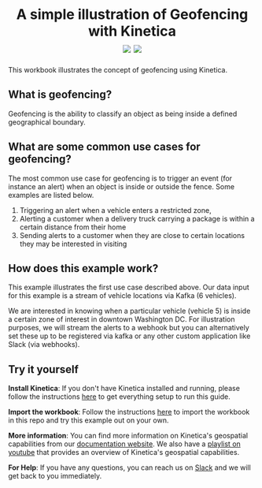 <h1 align = "center">
A simple illustration of Geofencing with Kinetica
<br>
<img src="https://img.shields.io/badge/tested-%3E=v7.7.2-green"></img>  <img src="https://img.shields.io/badge/time-15 mins-blue"></img>
</h1>
This workbook illustrates the concept of geofencing using Kinetica.

## What is geofencing?
Geofencing is the ability to classify an object as being inside a defined geographical boundary. 

## What are some common use cases for geofencing?
The most common use case for geofencing is to trigger an event (for instance an alert) when an object is inside or outside the fence. Some examples are listed below.

1. Triggering an alert when a vehicle enters a restricted zone,
2. Alerting a customer when a delivery truck carrying a package is within a certain distance from their home
3. Sending alerts to a customer when they are close to certain locations they may be interested in visiting

## How does this example work?
This example illustrates the first use case described above. Our data input for this example is a stream of vehicle locations via Kafka (6 vehicles). 

We are interested in knowing when a particular vehicle (vehicle 5) is inside a certain zone of interest in downtown Washington DC. For illustration purposes, we will stream the alerts to a webhook but you can alternatively set these up to be registered via kafka or any other custom application like Slack (via webhooks).

## Try it yourself
**Install Kinetica**: If you don't have Kinetica installed and running, please follow the instructions [here](https://github.com/kineticadb/examples#install-kinetica) to get everything setup to run this guide.

**Import the workbook**: Follow the instructions [here](https://github.com/kineticadb/examples#how-to-run-these-examples) to import the workbook in this repo and try this example out on your own.

**More information**: You can find more information on Kinetica's geospatial capabilities from our [documentation website](https://docs.kinetica.com/7.1/location_intelligence/). We also have a [playlist on youtube](https://www.youtube.com/playlist?list=PLtLChx8K0ZZWxcmK4tD058UWWh0HJX2hQ) that provides an overview of Kinetica's geospatial capabilities.

**For Help**: If you have any questions, you can reach us on [Slack](https://join.slack.com/t/kinetica-community/shared_invite/zt-1bt9x3mvr-uMKrXlSDXfy3oU~sKi84qg) and we will get back to you immediately.

